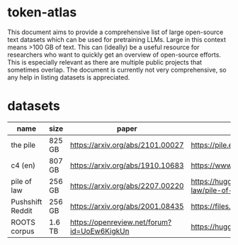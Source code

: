 # token-atlas

This document aims to provide a comprehensive list of large open-source text datasets which can be used for pretraining LLMs. Large in this context means >100 GB of text. This can (ideally) be a useful resource for researchers who want to quickly get an overview of open-source efforts. This is especially relevant as there are multiple public projects that sometimes overlap. The document is currently not very comprehensive, so any help in listing datasets is appreciated.


# datasets

| name        | size |   paper | link                                                    |
|-------------|------|--------------------|-------------------------------------|
| the pile    |   825 GB  | https://arxiv.org/abs/2101.00027 | https://pile.eleuther.ai/                               |
| c4 (en)     |  807 GB   | https://arxiv.org/abs/1910.10683 | https://www.tensorflow.org/datasets/catalog/c4          |
| pile of law | 256 GB    | https://arxiv.org/abs/2207.00220 |https://huggingface.co/datasets/pile-of-law/pile-of-law |
| Pushshift Reddit | 256 GB  | https://arxiv.org/abs/2001.08435 | https://files.pushshift.io/reddit/comments/ |
| ROOTS corpus | 1.6 TB | https://openreview.net/forum?id=UoEw6KigkUn | https://huggingface.co/bigscience-data |